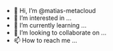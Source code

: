 - 👋 Hi, I’m @matias-metacloud
- 👀 I’m interested in ...
- 🌱 I’m currently learning ...
- 💞️ I’m looking to collaborate on ...
- 📫 How to reach me ...

<!---
matias-metacloud/matias-metacloud is a ✨ special ✨ repository because its `README.md` (this file) appears on your GitHub profile.
You can click the Preview link to take a look at your changes.
--->

